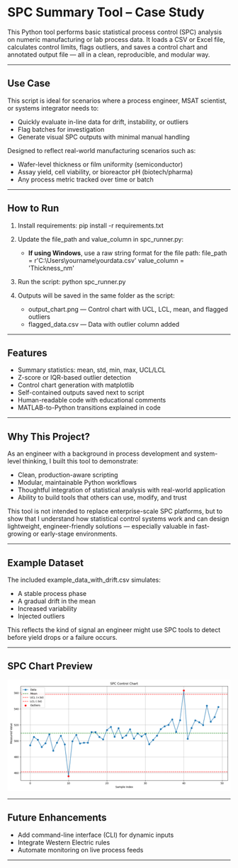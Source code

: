 # SPC Summary Tool – Case Study

This Python tool performs basic statistical process control (SPC) analysis on numeric manufacturing or lab process data. It loads a CSV or Excel file, calculates control limits, flags outliers, and saves a control chart and annotated output file — all in a clean, reproducible, and modular way.

---

## Use Case

This script is ideal for scenarios where a process engineer, MSAT scientist, or systems integrator needs to:
- Quickly evaluate in-line data for drift, instability, or outliers
- Flag batches for investigation
- Generate visual SPC outputs with minimal manual handling

Designed to reflect real-world manufacturing scenarios such as:
- Wafer-level thickness or film uniformity (semiconductor)
- Assay yield, cell viability, or bioreactor pH (biotech/pharma)
- Any process metric tracked over time or batch

---

## How to Run

1. Install requirements:
   pip install -r requirements.txt

2. Update the file_path and value_column in spc_runner.py:
   - **If using Windows**, use a raw string format for the file path: 
   file_path = r'C:\Users\yourname\yourdata.csv'
   value_column = 'Thickness_nm'

3. Run the script:
   python spc_runner.py

4. Outputs will be saved in the same folder as the script:
   - output_chart.png — Control chart with UCL, LCL, mean, and flagged outliers
   - flagged_data.csv — Data with outlier column added

---

## Features

- Summary statistics: mean, std, min, max, UCL/LCL
- Z-score or IQR-based outlier detection
- Control chart generation with matplotlib
- Self-contained outputs saved next to script
- Human-readable code with educational comments
- MATLAB-to-Python transitions explained in code

---

## Why This Project?

As an engineer with a background in process development and system-level thinking, I built this tool to demonstrate:
- Clean, production-aware scripting
- Modular, maintainable Python workflows
- Thoughtful integration of statistical analysis with real-world application
- Ability to build tools that others can use, modify, and trust

This tool is not intended to replace enterprise-scale SPC platforms, but to show that I understand how statistical control systems work and can design lightweight, engineer-friendly solutions — especially valuable in fast-growing or early-stage environments.

---

## Example Dataset

The included example_data_with_drift.csv simulates:
- A stable process phase
- A gradual drift in the mean
- Increased variability
- Injected outliers

This reflects the kind of signal an engineer might use SPC tools to detect before yield drops or a failure occurs.

---

## SPC Chart Preview

![SPC Control Chart](output_chart.png)

---

## Future Enhancements

- Add command-line interface (CLI) for dynamic inputs
- Integrate Western Electric rules
- Automate monitoring on live process feeds

---